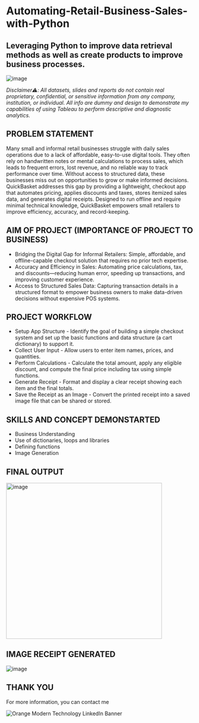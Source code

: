 # Automating-Retail-Business-Sales-with-Python

Leveraging Python to improve data retrieval methods as well as create products to improve business processes.
---
![image](https://www.textmaster.com/blog/wp-content/uploads/2019/10/5-tendances-retail-2020-2.jpg)

*Disclaimer⚠️: All datasets, slides and reports do not contain real proprietary, confidential, or sensitive information from any company, institution, or individual. All info are dummy and design to demonstrate my capabilities of using Tableau to perform descriptive and diagnostic analytics.*

PROBLEM STATEMENT  
--- 
Many small and informal retail businesses struggle with daily sales operations due to a lack of affordable, easy-to-use digital tools. They often rely on handwritten notes or mental calculations to process sales, which leads to frequent errors, lost revenue, and no reliable way to track performance over time. Without access to structured data, these businesses miss out on opportunities to grow or make informed decisions. QuickBasket addresses this gap by providing a lightweight, checkout app that automates pricing, applies discounts and taxes, stores itemized sales data, and generates digital receipts. Designed to run offline and require minimal technical knowledge, QuickBasket empowers small retailers to improve efficiency, accuracy, and record-keeping.

AIM OF PROJECT (IMPORTANCE OF PROJECT TO BUSINESS)
--- 
* Bridging the Digital Gap for Informal Retailers: Simple, affordable, and offline-capable checkout solution that requires no prior tech expertise.
* Accuracy and Efficiency in Sales: Automating price calculations, tax, and discounts—reducing human error, speeding up transactions, and improving customer experience.
* Access to Structured Sales Data: Capturing transaction details in a structured format to empower business owners to make data-driven decisions without expensive POS systems. 

PROJECT WORKFLOW
--- 
* Setup App Structure - Identify the goal of building a simple checkout system and set up the basic functions and data structure (a cart dictionary) to support it.
* Collect User Input - Allow users to enter item names, prices, and quantities.
* Perform Calculations - Calculate the total amount, apply any eligible discount, and compute the final price including tax using simple functions.
* Generate Receipt - Format and display a clear receipt showing each item and the final totals.
* Save the Receipt as an Image - Convert the printed receipt into a saved image file that can be shared or stored.

SKILLS AND CONCEPT DEMONSTARTED 
--- 
* Business Understanding
* Use of dictionaries, loops and libraries
* Defining functions
* Image Generation

FINAL OUTPUT
---
<img width="419" alt="image" src="https://github.com/user-attachments/assets/ec5dac3c-e99c-452f-a70e-76095eb91bcd" />

IMAGE RECEIPT GENERATED 
--- 
![image](https://github.com/user-attachments/assets/93ad9d1f-b0f2-485c-a8c9-8ba9aa08f2aa)


THANK YOU
---

For more information, you can contact me

![Orange Modern Technology LinkedIn Banner](https://github.com/user-attachments/assets/4d91e1e5-c613-48a0-8a9a-15dbaf997908)

